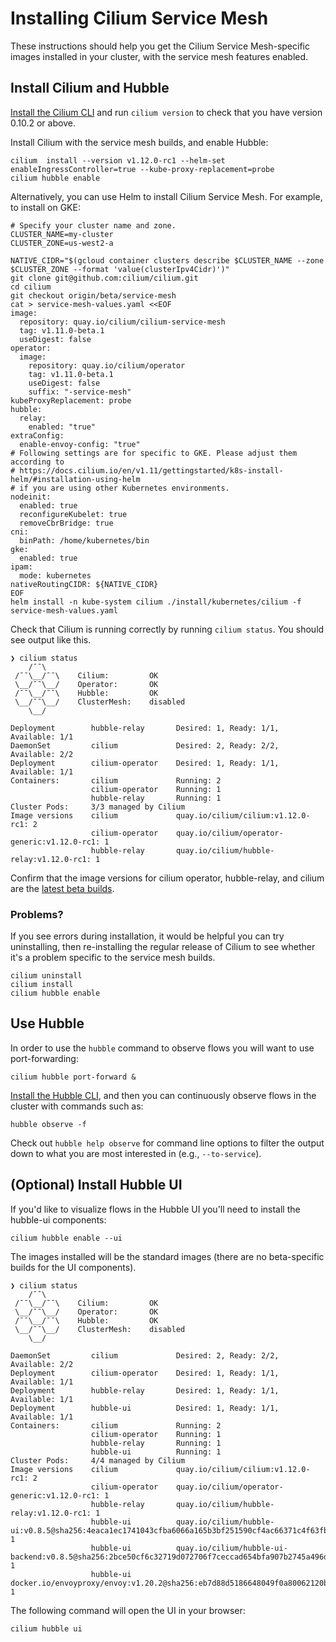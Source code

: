 # Installing Cilium Service Mesh

These instructions should help you get the Cilium Service Mesh-specific images installed in your cluster, with the service mesh features enabled. 

## Install Cilium and Hubble

[Install the Cilium CLI](https://docs.cilium.io/en/v1.11/gettingstarted/k8s-install-default/#install-the-cilium-cli) and run `cilium version` to check that you have version 0.10.2 or above.

Install Cilium with the service mesh builds, and enable Hubble:

```
cilium  install --version v1.12.0-rc1 --helm-set enableIngressController=true --kube-proxy-replacement=probe
cilium hubble enable
```

Alternatively, you can use Helm to install Cilium Service Mesh. For example, to install on GKE:

```
# Specify your cluster name and zone.
CLUSTER_NAME=my-cluster
CLUSTER_ZONE=us-west2-a

NATIVE_CIDR="$(gcloud container clusters describe $CLUSTER_NAME --zone $CLUSTER_ZONE --format 'value(clusterIpv4Cidr)')"
git clone git@github.com:cilium/cilium.git
cd cilium
git checkout origin/beta/service-mesh
cat > service-mesh-values.yaml <<EOF
image:
  repository: quay.io/cilium/cilium-service-mesh
  tag: v1.11.0-beta.1
  useDigest: false
operator:
  image:
    repository: quay.io/cilium/operator
    tag: v1.11.0-beta.1
    useDigest: false
    suffix: "-service-mesh"
kubeProxyReplacement: probe
hubble:
  relay:
    enabled: "true"
extraConfig:
  enable-envoy-config: "true"
# Following settings are for specific to GKE. Please adjust them according to
# https://docs.cilium.io/en/v1.11/gettingstarted/k8s-install-helm/#installation-using-helm
# if you are using other Kubernetes environments.
nodeinit:
  enabled: true
  reconfigureKubelet: true
  removeCbrBridge: true
cni:
  binPath: /home/kubernetes/bin
gke:
  enabled: true
ipam:
  mode: kubernetes
nativeRoutingCIDR: ${NATIVE_CIDR}
EOF
helm install -n kube-system cilium ./install/kubernetes/cilium -f service-mesh-values.yaml
```

Check that Cilium is running correctly by running `cilium status`. You should see output like this. 

```
❯ cilium status
    /¯¯\
 /¯¯\__/¯¯\    Cilium:         OK
 \__/¯¯\__/    Operator:       OK
 /¯¯\__/¯¯\    Hubble:         OK
 \__/¯¯\__/    ClusterMesh:    disabled
    \__/

Deployment        hubble-relay       Desired: 1, Ready: 1/1, Available: 1/1
DaemonSet         cilium             Desired: 2, Ready: 2/2, Available: 2/2
Deployment        cilium-operator    Desired: 1, Ready: 1/1, Available: 1/1
Containers:       cilium             Running: 2
                  cilium-operator    Running: 1
                  hubble-relay       Running: 1
Cluster Pods:     3/3 managed by Cilium
Image versions    cilium             quay.io/cilium/cilium:v1.12.0-rc1: 2
                  cilium-operator    quay.io/cilium/operator-generic:v1.12.0-rc1: 1
                  hubble-relay       quay.io/cilium/hubble-relay:v1.12.0-rc1: 1
```

Confirm that the image versions for cilium operator, hubble-relay, and cilium are the [latest beta builds](https://github.com/cilium/cilium-service-mesh-beta#image-tags).

### Problems? 

If you see errors during installation, it would be helpful you can try uninstalling, then re-installing the regular release of Cilium to see whether it's a problem specific to the service mesh builds. 

```
cilium uninstall 
cilium install 
cilium hubble enable
```

## Use Hubble 

In order to use the `hubble` command to observe flows you will want to use port-forwarding: 

```
cilium hubble port-forward & 
```

[Install the Hubble CLI](https://docs.cilium.io/en/v1.11/gettingstarted/hubble_setup/#install-the-hubble-client), and then you can continuously observe flows in the cluster with commands such as: 

```
hubble observe -f
```

Check out `hubble help observe` for command line options to filter the output down to what you are most interested in (e.g., `--to-service`).

## (Optional) Install Hubble UI

If you'd like to visualize flows in the Hubble UI you'll need to install the hubble-ui components: 

```
cilium hubble enable --ui 
```

The images installed will be the standard images (there are no beta-specific builds for the UI components). 

```
❯ cilium status
    /¯¯\
 /¯¯\__/¯¯\    Cilium:         OK
 \__/¯¯\__/    Operator:       OK
 /¯¯\__/¯¯\    Hubble:         OK
 \__/¯¯\__/    ClusterMesh:    disabled
    \__/

DaemonSet         cilium             Desired: 2, Ready: 2/2, Available: 2/2
Deployment        cilium-operator    Desired: 1, Ready: 1/1, Available: 1/1
Deployment        hubble-relay       Desired: 1, Ready: 1/1, Available: 1/1
Deployment        hubble-ui          Desired: 1, Ready: 1/1, Available: 1/1
Containers:       cilium             Running: 2
                  cilium-operator    Running: 1
                  hubble-relay       Running: 1
                  hubble-ui          Running: 1
Cluster Pods:     4/4 managed by Cilium
Image versions    cilium             quay.io/cilium/cilium:v1.12.0-rc1: 2
                  cilium-operator    quay.io/cilium/operator-generic:v1.12.0-rc1: 1
                  hubble-relay       quay.io/cilium/hubble-relay:v1.12.0-rc1: 1
                  hubble-ui          quay.io/cilium/hubble-ui:v0.8.5@sha256:4eaca1ec1741043cfba6066a165b3bf251590cf4ac66371c4f63fbed2224ebb4: 1
                  hubble-ui          quay.io/cilium/hubble-ui-backend:v0.8.5@sha256:2bce50cf6c32719d072706f7ceccad654bfa907b2745a496da99610776fe31ed: 1
                  hubble-ui          docker.io/envoyproxy/envoy:v1.20.2@sha256:eb7d88d5186648049f0a80062120bd45e7557bdff3f6a30e1fc92cbb50916868: 1
```

The following command will open the UI in your browser: 

```
cilium hubble ui
```
